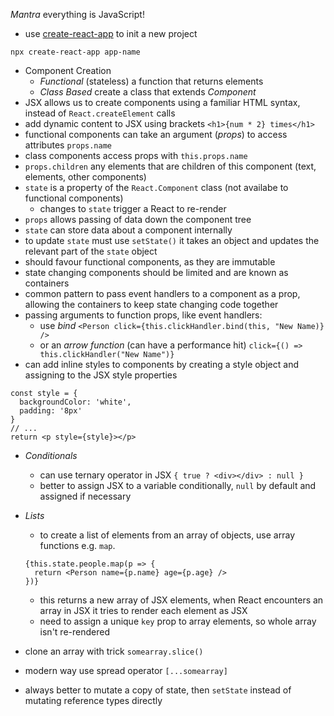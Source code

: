 *Mantra* everything is JavaScript! 

- use [create-react-app](https://github.com/facebook/create-react-app) to init a new project
```
npx create-react-app app-name
```
- Component Creation
  - *Functional* (stateless) a function that returns elements
  - *Class Based* create a class that extends *Component*
- JSX allows us to create components using a familiar HTML syntax, instead of `React.createElement` calls
- add dynamic content to JSX using brackets `<h1>{num * 2} times</h1>`
- functional components can take an argument (*props*) to access attributes `props.name`
- class components access props with `this.props.name`
- `props.children` any elements that are children of this component (text, elements, other components)
- `state` is a property of the `React.Component` class (not availabe to functional components)
  - changes to `state` trigger a React to re-render
- `props` allows passing of data down the component tree
- `state` can store data about a component internally
- to update `state` must use `setState()` it takes an object and updates the relevant part of the `state` object
- should favour functional components, as they are immutable
- state changing components should be limited and are known as containers
- common pattern to pass event handlers to a component as a prop, allowing the containers to keep state changing code together
- passing arguments to function props, like event handlers:
  - use *bind* `<Person click={this.clickHandler.bind(this, "New Name)} />`
  - or an *arrow function* (can have a performance hit) `click={() => this.clickHandler("New Name")}`
- can add inline styles to components by creating a style object and assigning to the JSX style properties
```
const style = {
  backgroundColor: 'white',
  padding: '8px'
}
// ...
return <p style={style}></p>
```

- *Conditionals*
  - can use ternary operator in JSX `{ true ? <div></div> : null }`
  - better to assign JSX to a variable  conditionally, `null` by default and assigned if necessary
- *Lists*
  - to create a list of elements from an array of objects, use array functions e.g. `map`.
  ```
  {this.state.people.map(p => {
    return <Person name={p.name} age={p.age} />
  })}
  ```
  - this returns a new array of JSX elements, when React encounters an array in JSX it tries to render each element as JSX
  - need to assign a unique `key` prop to array elements, so whole array isn't re-rendered
  
  
- clone an array with trick `somearray.slice()`
- modern way use spread operator `[...somearray]`
- always better to mutate a copy of state, then `setState` instead of mutating reference types directly

